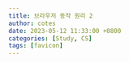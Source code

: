 ```yaml
---
title: 브라우저 동작 원리 2
author: cotes
date: 2023-05-12 11:33:00 +0800
categories: [Study, CS]
tags: [favicon]
---
```

